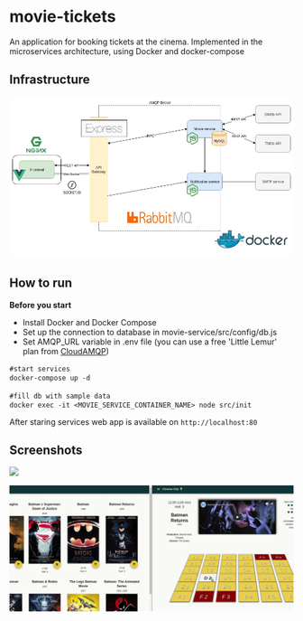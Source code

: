 # movie-tickets
An application for booking tickets at the cinema. Implemented in the microservices architecture, using Docker and docker-compose


## Infrastructure

![](docs/architecture.jpeg)


## How to run

__Before you start__ 

* Install Docker and Docker Compose
* Set up the connection to database in movie-service/src/config/db.js
* Set AMQP_URL variable in .env file 
(you can use a free 'Little Lemur' plan from [CloudAMQP](https://www.cloudamqp.com/))

```
#start services
docker-compose up -d

#fill db with sample data 
docker exec -it <MOVIE_SERVICE_CONTAINER_NAME> node src/init
```

After staring services web app is available on `http://localhost:80`


## Screenshots

![](docs/demo.gif)

![](docs/temporary-reservation.gif)
